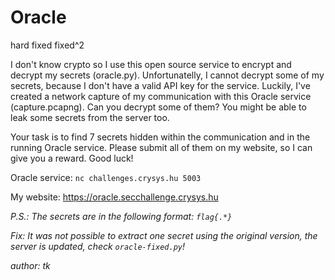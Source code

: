 # Oracle
hard fixed fixed^2

I don't know crypto so I use this open source service to encrypt and decrypt my secrets (oracle.py). Unfortunatelly, I cannot decrypt some of my secrets, because I don't have a valid API key for the service. Luckily, I've created a network capture of my communication with this Oracle service (capture.pcapng). Can you decrypt some of them? You might be able to leak some secrets from the server too.

Your task is to find 7 secrets hidden within the communication and in the running Oracle service. Please submit all of them on my website, so I can give you a reward. Good luck!

Oracle service: `nc challenges.crysys.hu 5003`

My website: https://oracle.secchallenge.crysys.hu

*P.S.: The secrets are in the following format: `flag{.*}`*

*Fix: It was not possible to extract one secret using the original version, the server is updated, check `oracle-fixed.py`!*

*author: tk*